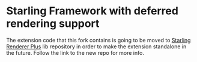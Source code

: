 Starling Framework with deferred rendering support
==================================================

The extension code that this fork contains is going to be moved to <a href="https://github.com/Varnius/StarlingRendererPlus">Starling Renderer Plus</a> lib repository in order to make the extension standalone in the future. Follow the link to the new repo for more info.
